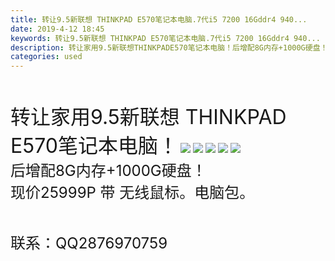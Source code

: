 ```yaml
---
title: 转让9.5新联想 THINKPAD E570笔记本电脑.7代i5 7200 16Gddr4 940...
date: 2019-4-12 18:45
keywords: 转让9.5新联想 THINKPAD E570笔记本电脑.7代i5 7200 16Gddr4 940...
description: 转让家用9.5新联想THINKPADE570笔记本电脑！后增配8G内存+1000G硬盘！现价25999P带无线鼠标。电脑包。联系：QQ2876970759
categories: used
---
```

<td class="t_f" id="postmessage_3477088">

<br/>
<br/>
<font size="6">转让家用9.5新联想 THINKPAD E570笔记本电脑！</font>

<img aid="1138893" data-cf-modified-8e98b9e9013d9e9c0d285076-="" file="data/attachment/forum/201904/12/184510m8l4ii51btnbh4bq.png.thumb.jpg" id="aimg_1138893" inpost="1" onclick="" onmouseover="" src="http://www.flw.ph/data/attachment/forum/201904/12/184510m8l4ii51btnbh4bq.png" style="cursor:pointer" zoomfile="data/attachment/forum/201904/12/184510m8l4ii51btnbh4bq.png"/>



<img aid="1138895" data-cf-modified-8e98b9e9013d9e9c0d285076-="" file="data/attachment/forum/201904/12/184511umamebb18x56b8e8.jpg.thumb.jpg" id="aimg_1138895" inpost="1" onclick="" onmouseover="" src="http://www.flw.ph/data/attachment/forum/201904/12/184511umamebb18x56b8e8.jpg" style="cursor:pointer" zoomfile="data/attachment/forum/201904/12/184511umamebb18x56b8e8.jpg"/>



<img aid="1138896" data-cf-modified-8e98b9e9013d9e9c0d285076-="" file="data/attachment/forum/201904/12/184512nwyeiczymhezcc1z.jpg.thumb.jpg" id="aimg_1138896" inpost="1" onclick="" onmouseover="" src="http://www.flw.ph/data/attachment/forum/201904/12/184512nwyeiczymhezcc1z.jpg" style="cursor:pointer" zoomfile="data/attachment/forum/201904/12/184512nwyeiczymhezcc1z.jpg"/>



<img aid="1138894" data-cf-modified-8e98b9e9013d9e9c0d285076-="" file="data/attachment/forum/201904/12/184511fhimqlc3qrsfqgkx.jpg.thumb.jpg" id="aimg_1138894" inpost="1" onclick="" onmouseover="" src="http://www.flw.ph/data/attachment/forum/201904/12/184511fhimqlc3qrsfqgkx.jpg" style="cursor:pointer" zoomfile="data/attachment/forum/201904/12/184511fhimqlc3qrsfqgkx.jpg"/>



<img aid="1138904" data-cf-modified-8e98b9e9013d9e9c0d285076-="" file="data/attachment/forum/201904/12/191232ag7g5732s22qsmqh.png.thumb.jpg" id="aimg_1138904" inpost="1" onclick="" onmouseover="" src="http://www.flw.ph/data/attachment/forum/201904/12/191232ag7g5732s22qsmqh.png" style="cursor:pointer" zoomfile="data/attachment/forum/201904/12/191232ag7g5732s22qsmqh.png"/>


<br/>
<font size="5">后增配8G内存+1000G硬盘！</font><br/>
<font size="5">现价25999P 带 无线鼠标。电脑包。</font><br/>
<font size="5"><br/>
</font><br/>
<font size="5">联系：QQ2876970759</font><br/>
<br/>
<br/>
<br/>
<br/>
<br/>
<br/>
<br/>
</td>
